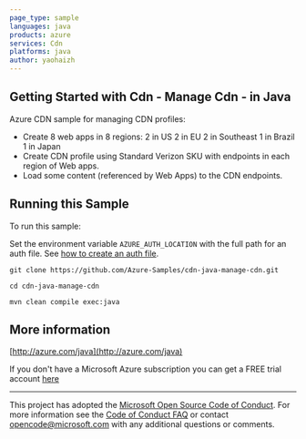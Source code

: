 ```yaml
---
page_type: sample
languages: java
products: azure
services: Cdn
platforms: java
author: yaohaizh
---
```


## Getting Started with Cdn - Manage Cdn - in Java ##


  Azure CDN sample for managing CDN profiles:
  - Create 8 web apps in 8 regions:
      2 in US
      2 in EU
      2 in Southeast
      1 in Brazil
      1 in Japan
  - Create CDN profile using Standard Verizon SKU with endpoints in each region of Web apps.
  - Load some content (referenced by Web Apps) to the CDN endpoints.
 

## Running this Sample ##

To run this sample:

Set the environment variable `AZURE_AUTH_LOCATION` with the full path for an auth file. See [how to create an auth file](https://github.com/Azure/azure-libraries-for-java/blob/master/AUTH.md).

    git clone https://github.com/Azure-Samples/cdn-java-manage-cdn.git

    cd cdn-java-manage-cdn

    mvn clean compile exec:java

## More information ##

[http://azure.com/java](http://azure.com/java)

If you don't have a Microsoft Azure subscription you can get a FREE trial account [here](http://go.microsoft.com/fwlink/?LinkId=330212)

---

This project has adopted the [Microsoft Open Source Code of Conduct](https://opensource.microsoft.com/codeofconduct/). For more information see the [Code of Conduct FAQ](https://opensource.microsoft.com/codeofconduct/faq/) or contact [opencode@microsoft.com](mailto:opencode@microsoft.com) with any additional questions or comments.